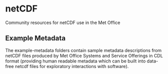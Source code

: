# netCDF
Community resources for netCDF use in the Met Office

## Example Metadata

The example-metadata folders contain sample metadata descriptions from netCDF files produced by Met Office Systems and Service Offerings in CDL format (providing human readable metadata which can be built into data-free netcdf files for exploratory interactions with software).  
